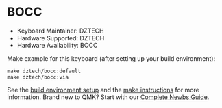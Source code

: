# BOCC

* Keyboard Maintainer: DZTECH
* Hardware Supported: DZTECH
* Hardware Availability: BOCC

Make example for this keyboard (after setting up your build environment):

    make dztech/bocc:default
    make dztech/bocc:via

See the [build environment setup](https://docs.qmk.fm/#/getting_started_build_tools) and the [make instructions](https://docs.qmk.fm/#/getting_started_make_guide) for more information. Brand new to QMK? Start with our [Complete Newbs Guide](https://docs.qmk.fm/#/newbs).
